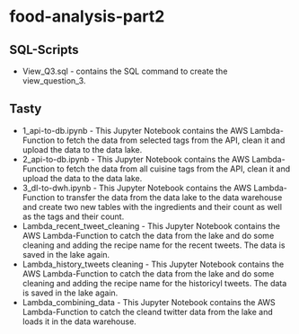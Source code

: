 # food-analysis-part2

## SQL-Scripts
- View_Q3.sql - contains the SQL command to create the view_question_3.

## Tasty
- 1_api-to-db.ipynb - This Jupyter Notebook contains the AWS Lambda-Function to fetch the data from selected tags from the API, clean it and upload the data to the data lake.
- 2_api-to-db.ipynb - This Jupyter Notebook contains the AWS Lambda-Function to fetch the data from all cuisine tags from the API, clean it and upload the data to the data lake.
- 3_dl-to-dwh.ipynb  - This Jupyter Notebook contains the AWS Lambda-Function to transfer the data from the data lake to the data warehouse and create two new tables with the ingredients and their count as well as the tags and their count.
- Lambda_recent_tweet_cleaning - This Jupyter Notebook contains the AWS Lambda-Function to catch the data from the lake and do some cleaning and adding the recipe name for the recent tweets. The data is saved in the lake again.
- Lambda_history_tweets cleaning - This Jupyter Notebook contains the AWS Lambda-Function to catch the data from the lake and do some cleaning and adding the recipe name for the historicyl tweets. The data is saved in the lake again.
- Lambda_combining_data - This Jupyter Notebook contains the AWS Lambda-Function to catch the cleand twitter data from the lake and loads it in the data warehouse.
